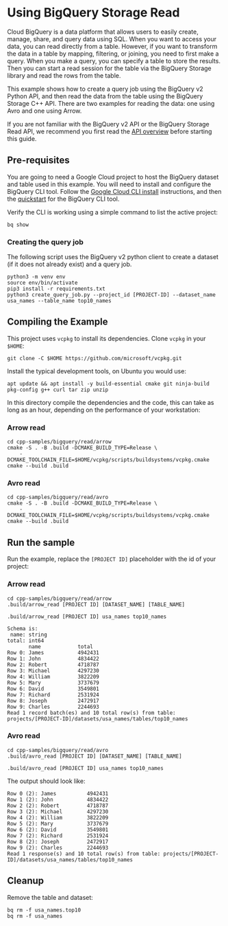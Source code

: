# Using BigQuery Storage Read

Cloud BigQuery is a data platform that allows users to easily create, manage,
share, and query data using SQL. When you want to access your data, you can read
directly from a table. However, if you want to transform the data in a table by
mapping, filtering, or joining, you need to first make a query. When you make a
query, you can specify a table to store the results. Then you can start a read
session for the table via the BigQuery Storage library and read the rows from
the table.

This example shows how to create a query job using the BigQuery v2 Python API,
and then read the data from the table using the BigQuery Storage C++ API. There are two examples for reading the data: one using Avro and one using Arrow.

If you are not familiar with the BigQuery v2 API or the BigQuery Storage Read
API, we recommend you first read the [API overview] before starting this guide.

## Pre-requisites

You are going to need a Google Cloud project to host the BigQuery dataset and
table used in this example. You will need to install and configure the BigQuery
CLI tool. Follow the [Google Cloud CLI install][install-sdk] instructions, and
then the [quickstart][bigquery cli tool] for the BigQuery CLI tool.

Verify the CLI is working using a simple command to list the active project:

```shell
bq show
```

### Creating the query job

The following script uses the BigQuery v2 python client to create a dataset (if
it does not already exist) and a query job.

```
python3 -m venv env
source env/bin/activate
pip3 install -r requirements.txt
python3 create_query_job.py --project_id [PROJECT-ID] --dataset_name usa_names --table_name top10_names
```

## Compiling the Example

This project uses `vcpkg` to install its dependencies. Clone `vcpkg` in your
`$HOME`:

```shell
git clone -C $HOME https://github.com/microsoft/vcpkg.git
```

Install the typical development tools, on Ubuntu you would use:

```shell
apt update && apt install -y build-essential cmake git ninja-build pkg-config g++ curl tar zip unzip
```

In this directory compile the dependencies and the code, this can take as long
as an hour, depending on the performance of your workstation:

### Arrow read
```shell
cd cpp-samples/bigquery/read/arrow
cmake -S . -B .build -DCMAKE_BUILD_TYPE=Release \
    -DCMAKE_TOOLCHAIN_FILE=$HOME/vcpkg/scripts/buildsystems/vcpkg.cmake
cmake --build .build
```

### Avro read

```shell
cd cpp-samples/bigquery/read/avro
cmake -S . -B .build -DCMAKE_BUILD_TYPE=Release \
    -DCMAKE_TOOLCHAIN_FILE=$HOME/vcpkg/scripts/buildsystems/vcpkg.cmake
cmake --build .build
```

## Run the sample

Run the example, replace the `[PROJECT ID]` placeholder with the id of your
project:

### Arrow read

```shell
cd cpp-samples/bigquery/read/arrow
.build/arrow_read [PROJECT ID] [DATASET_NAME] [TABLE_NAME]
```

```shell
.build/arrow_read [PROJECT ID] usa_names top10_names
```


```
Schema is:
 name: string
total: int64
       name            total
Row 0: James           4942431
Row 1: John            4834422
Row 2: Robert          4718787
Row 3: Michael         4297230
Row 4: William         3822209
Row 5: Mary            3737679
Row 6: David           3549801
Row 7: Richard         2531924
Row 8: Joseph          2472917
Row 9: Charles         2244693
Read 1 record batch(es) and 10 total row(s) from table: projects/[PROJECT-ID]/datasets/usa_names/tables/top10_names
```

### Avro read

```shell
cd cpp-samples/bigquery/read/avro
.build/avro_read [PROJECT ID] [DATASET_NAME] [TABLE_NAME]
```

```shell
.build/avro_read [PROJECT ID] usa_names top10_names
```

The output should look like:
```
Row 0 (2): James          4942431        
Row 1 (2): John           4834422        
Row 2 (2): Robert         4718787        
Row 3 (2): Michael        4297230        
Row 4 (2): William        3822209        
Row 5 (2): Mary           3737679        
Row 6 (2): David          3549801        
Row 7 (2): Richard        2531924        
Row 8 (2): Joseph         2472917        
Row 9 (2): Charles        2244693
Read 1 response(s) and 10 total row(s) from table: projects/[PROJECT-ID]/datasets/usa_names/tables/top10_names
```

## Cleanup

Remove the table and dataset:

```shell
bq rm -f usa_names.top10
bq rm -f usa_names
```

[api overview]: https://cloud.google.com/bigquery/docs/reference/storage
[bigquery cli tool]: https://cloud.google.com/bigquery/docs/bq-command-line-tool
[install-sdk]: https://cloud.google.com/sdk/docs/install-sdk
